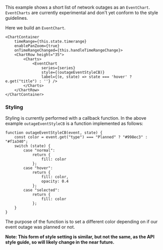 This example shows a short list of network outages as an `EventChart`. `EventCharts` are currently experimental and don't yet conform to the style guidelines.

Here we build an `EventChart`.

    <ChartContainer
        timeRange={this.state.timerange}
        enablePanZoom={true}
        onTimeRangeChanged={this.handleTimeRangeChange}>
        <ChartRow height="35">
            <Charts>
                <EventChart
                    series={series}
                    style={(outageEventStyleCB)}
                    label={(e, state) => state === 'hover' ? e.get("title") : ''} />
            </Charts>
        </ChartRow>
    </ChartContainer>

### Styling

Styling is currently performed with a callback function. In the above example `outageEventStyleCB` is a function implemented as follows:

    function outageEventStyleCB(event, state) {
        const color = event.get("type") === "Planned" ? "#998ec3" : "#f1a340";
        switch (state) {
            case "normal":
                return {
                    fill: color
                };
            case "hover":
                return {
                    fill: color,
                    opacity: 0.4
                };
            case "selected":
                return {
                    fill: color
                };
        }
    }

The purpose of the function is to set a different color depending on if our event outage was planned or not.

**Note: This form of style setting is similar, but not the same, as the API style guide, so will likely change in the near future.**
